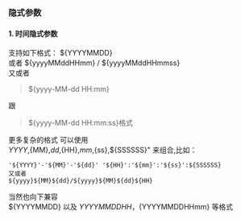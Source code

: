 ### 隐式参数

#### 1. 时间隐式参数
支持如下格式： ${YYYYMMDD}   
或者 ${yyyyMMddHHmm} / ${yyyyMMddHHmmss}    
又或者 
>${yyyy-MM-dd HH:mm}  

跟
>${yyyy-MM-dd HH:mm:ss}格式  

更多复杂的格式 可以使用   
${YYYY},${MM},${dd},${HH},${mm},${ss},${SSSSSS}" 来组合,比如：  
```
'${YYYY}'-'${MM}'-'${dd}' '${HH}':'${mm}':'${ss}':${SSSSSS}
又或者  
${yyyy}${MM}${dd}/${yyyy}${MM}${dd}${HH}
```

当然也向下兼容  
${YYYYMMDD} 以及 ${YYYYMMDDHH} ，${YYYYMMDDHHmm} 等格式

